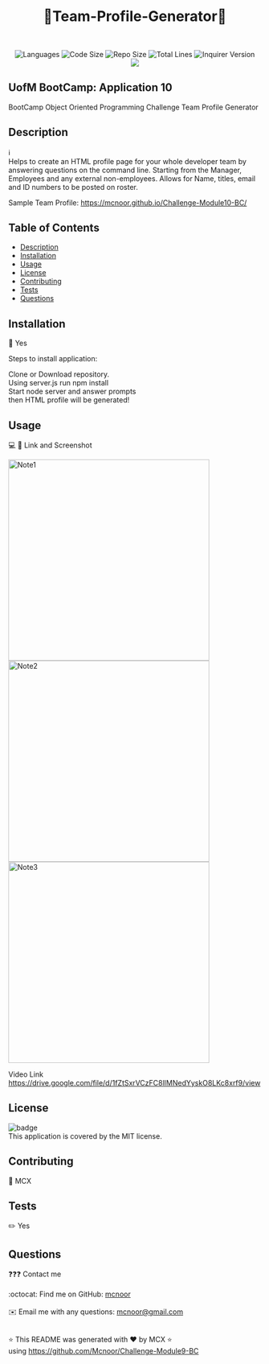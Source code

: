 <h1 align="center">👋Team-Profile-Generator👋</h1>

</br>
<p align="center">
    <img src="https://img.shields.io/github/languages/count/Mcnoor/Challenge-Module10-BC?style=for-the-badge" alt="Languages" /> 
    <img src="https://img.shields.io/github/languages/code-size/Mcnoor/Challenge-Module10-BC?style=for-the-badge" alt="Code Size" />
    <img src="https://img.shields.io/github/repo-size/Mcnoor/Challenge-Module10-BC?style=for-the-badge" alt="Repo Size" />  
    <img src="https://img.shields.io/tokei/lines/github/Mcnoor/Challenge-Module10-BC?style=for-the-badge" alt="Total Lines" />
    <img src="https://img.shields.io/github/package-json/dependency-version/Mcnoor/Challenge-Module10-BC/inquirer?style=for-the-badge" alt="Inquirer Version" />
  <br>
    <img src="https://img.shields.io/badge/license-MIT-brightgreen" />
</p>

## UofM BootCamp: Application 10
BootCamp Object Oriented Programming Challenge Team Profile Generator

## Description

ℹ️  <br>
Helps to create an HTML profile page for your whole developer team by answering questions on the command line. Starting from the Manager, Employees and any external non-employees. Allows for Name, titles, email and ID numbers to be posted on roster.

Sample Team Profile:
https://mcnoor.github.io/Challenge-Module10-BC/

## Table of Contents

- [Description](#description)
- [Installation](#installation)
- [Usage](#usage)
- [License](#license)
- [Contributing](#contributing)
- [Tests](#tests)
- [Questions](#questions)

## Installation

💾 Yes

Steps to install application:

Clone or Download repository. <br>
Using server.js run npm install <br>
Start node server and answer prompts <br>
then HTML profile will be generated! <br>

## Usage

💻 📱 Link and Screenshot

<img width="400" alt=" Note1" src="[https://raw.githubusercontent.com/Mcnoor/Challenge-Module10-BC/main/Media/Screen%20Shot%202022-05-16%20at%207.23.33%20PM.png](https://raw.githubusercontent.com/Mcnoor/Challenge-Module11-BC-/main/Media/Note-taker-1.png)">

<img width="400" alt=" Note2" src="[https://raw.githubusercontent.com/Mcnoor/Challenge-Module10-BC/main/Media/Screen%20Shot%202022-05-16%20at%207.24.09%20PM.png](https://raw.githubusercontent.com/Mcnoor/Challenge-Module11-BC-/main/Media/Note-taker-2.png)">

<img width="400" alt=" Note3" src="[https://raw.githubusercontent.com/Mcnoor/Challenge-Module10-BC/main/Media/Screen%20Shot%202022-05-16%20at%208.21.05%20PM.png](https://raw.githubusercontent.com/Mcnoor/Challenge-Module11-BC-/main/Media/Note-taker-3.png)">

Video Link <br>
https://drive.google.com/file/d/1fZtSxrVCzFC8lIMNedYyskO8LKc8xrf9/view

## License

![badge](https://img.shields.io/badge/license-MIT-blue)
<br />
This application is covered by the MIT license.

## Contributing

👥 MCX

## Tests

✏️ Yes

## Questions

❓❓❓ Contact me<br />
<br />
:octocat: Find me on GitHub: [mcnoor](https://github.com/Mcnoor/Challenge-Module10-BC)<br />
<br />
✉️ Email me with any questions: mcnoor@gmail.com<br /><br />

⭐ This README was generated with ❤️ by MCX ⭐ <br> using https://github.com/Mcnoor/Challenge-Module9-BC
  
